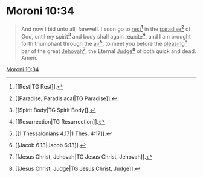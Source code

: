 # Moroni 10:34

> And now I bid unto all, farewell. I soon go to <u>rest</u>[^a] in the <u>paradise</u>[^b] of God, until my <u>spirit</u>[^c] and body shall again <u>reunite</u>[^d], and I am brought forth triumphant through the <u>air</u>[^e], to meet you before the <u>pleasing</u>[^f] bar of the great <u>Jehovah</u>[^g], the Eternal <u>Judge</u>[^h] of both quick and dead. Amen.

[Moroni 10:34](https://www.churchofjesuschrist.org/study/scriptures/bofm/moro/10?lang=eng&id=p34#p34)


[^a]: [[Rest|TG Rest]].  
[^b]: [[Paradise, Paradisiacal|TG Paradise]].  
[^c]: [[Spirit Body|TG Spirit Body]].  
[^d]: [[Resurrection|TG Resurrection]].  
[^e]: [[1 Thessalonians 4.17|1 Thes. 4:17]].  
[^f]: [[Jacob 6.13|Jacob 6:13]].  
[^g]: [[Jesus Christ, Jehovah|TG Jesus Christ, Jehovah]].  
[^h]: [[Jesus Christ, Judge|TG Jesus Christ, Judge]].  
